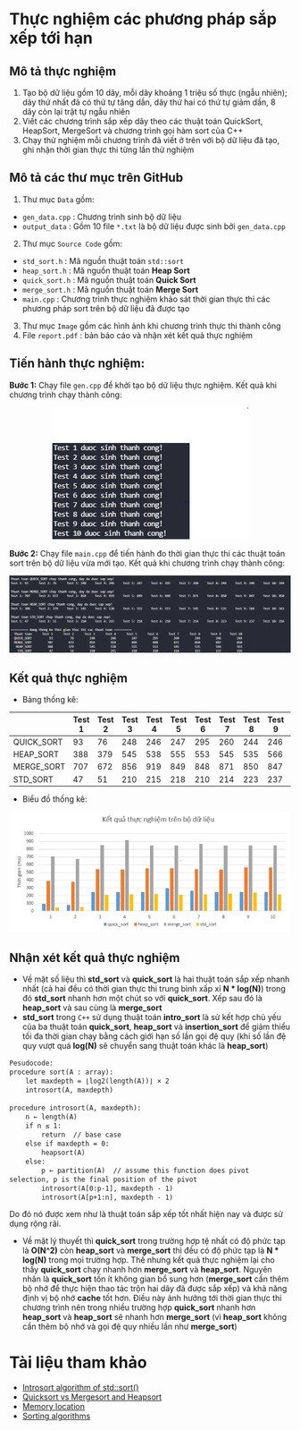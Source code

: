 # Thực nghiệm các phương pháp sắp xếp tới hạn
## Mô tả thực nghiệm
1. Tạo bộ dữ liệu gồm 10 dãy, mỗi dãy khoảng 1 triệu số thực (ngẫu nhiên); dãy thứ nhất đã có thứ tự tăng dần, dãy thứ hai có thứ tự giảm dần, 8 dãy còn lại trật tự ngẫu nhiên
2. Viết các chương trình sắp xếp dãy theo các thuật toán QuickSort, HeapSort, MergeSort và chương trình gọi hàm sort của C++
3. Chạy thử nghiệm mỗi chương trình đã viết ở trên với bộ dữ liệu đã tạo, ghi nhận thời gian thực thi từng lần thử nghiệm
## Mô tả các thư mục trên GitHub
1. Thư mục `Data` gồm:
* `gen_data.cpp`   : Chương trình sinh bộ dữ liệu
* `output_data` : Gồm 10 file `*.txt` là bộ dữ liệu được sinh bởi `gen_data.cpp`
2. Thư mục `Source Code` gồm:
* `std_sort.h` : Mã nguồn thuật toán `std::sort`
* `heap_sort.h` : Mã nguồn thuật toán **Heap Sort**
* `quick_sort.h` : Mã nguồn thuật toán **Quick Sort**
* `merge_sort.h` : Mã nguồn thuật toán **Merge Sort**
* `main.cpp` : Chương trình thực nghiệm khảo sát thời gian thực thi các phương pháp sort trên bộ dữ liệu đã được tạo 
3. Thư mục `Image` gồm các hình ảnh khi chương trình thực thi thành công
4. File `report.pdf` : bản báo cáo và nhận xét kết quả thực nghiệm
## Tiến hành thực nghiệm:
**Bước 1:** Chạy file `gen.cpp` để khởi tạo bộ dữ liệu thực nghiệm. Kết quả khi chương trình chạy thành công:

<div align="center"> 
    <img src="Image/gen.PNG">
</div>

**Bước 2:** Chạy file `main.cpp` để tiến hành đo thời gian thực thi các thuật toán sort trên bộ dữ liệu vừa mới tạo. Kết quả khi chương trình chạy thành công:

<div align="center"> 
    <img src="Image/main.PNG">
</div>

## Kết quả thực nghiệm
* Bảng thống kê:

|             |   Test 1   |   Test 2   |   Test 3   |   Test 4   |   Test 5   |   Test 6   |   Test 7   |   Test 8   |   Test 9   |   Test 10   |
|-------------|------------|------------|------------|------------|------------|------------|------------|------------|------------|-------------|
|  QUICK_SORT |     93     |     76     |    248     |    246     |    247     |    295     |    260     |    244     |    246     |     244     |
|  HEAP_SORT  |    388     |    379     |    545     |    538     |    555     |    553     |    545     |    535     |    566     |     563     |
|  MERGE_SORT |    707     |    672     |    856     |    919     |    849     |    848     |    871     |    850     |    847     |     850     |  
|  STD_SORT   |     47     |     51     |    210     |    215     |    218     |    210     |    214     |    223     |    237     |     216     |

* Biểu đồ thống kê:

<div align="center"> 
    <img src="Image/result.PNG">
</div>

## Nhận xét kết quả thực nghiệm
* Về mặt số liệu thì **std_sort** và **quick_sort** là hai thuật toán sắp xếp nhanh nhất (cả hai đều có thời gian thực thi trung bình xấp xỉ **N * log(N)**) trong đó **std_sort** nhanh hơn một chút so với **quick_sort**. Xếp sau đó là **heap_sort** và sau cùng là **merge_sort**
* **std_sort** trong `C++` sử dụng thuật toán **intro_sort** là sử kết hợp chủ yếu của ba thuật toán **quick_sort**, **heap_sort** và **insertion_sort** để giảm thiểu tối đa thời gian chạy bằng cách giới hạn số lần gọi đệ quy (khi số lần đệ quy vượt quá **log(N)** sẽ chuyển sang thuật toán khác là **heap_sort**)

``` 
Pesudocode:
procedure sort(A : array):
    let maxdepth = ⌊log2(length(A))⌋ × 2
    introsort(A, maxdepth)

procedure introsort(A, maxdepth):
    n ← length(A)
    if n ≤ 1:
        return  // base case
    else if maxdepth = 0:
        heapsort(A)
    else:
        p ← partition(A)  // assume this function does pivot selection, p is the final position of the pivot
        introsort(A[0:p-1], maxdepth - 1)
        introsort(A[p+1:n], maxdepth - 1)
```
Do đó nó được xem như là thuật toán sắp xếp tốt nhất hiện nay và được sử dụng rộng rãi.

* Về mặt lý thuyết thì **quick_sort** trong trường hợp tệ nhất có độ phức tạp là **O(N^2)** còn **heap_sort** và **merge_sort** thì đều có độ phức tạp là **N * log(N)** trong mọi trường hợp. Thế nhưng kết quả thực nghiệm lại cho thấy **quick_sort** chạy nhanh hơn **merge_sort** và **heap_sort**. Nguyên nhân là **quick_sort** tốn ít không gian bổ sung hơn (**merge_sort** cần thêm bộ nhớ để thực hiện thao tác trộn hai dãy đã được sắp xếp) và khả năng định vị bộ nhớ **cache** tốt hơn. Điều này ảnh hưởng tới thời gian thực thi chương trình nên trong nhiều trường hợp **quick_sort** nhanh hơn **heap_sort** và **heap_sort** sẽ nhanh hơn **merge_sort** (vì **heap_sort** không cần thêm bộ nhớ và gọi đệ quy nhiều lần như **merge_sort**)

# Tài liệu tham khảo
* [Introsort algorithm of std::sort()](https://en.wikipedia.org/wiki/Introsort)
* [Quicksort vs Mergesort and Heapsort](https://stackoverflow.com/questions/70402/why-is-quicksort-better-than-mergesort)
* [Memory location](https://pythonspeed.com/articles/performance-memory-locality/)
* [Sorting algorithms](https://www.geeksforgeeks.org/sorting-algorithms/)
